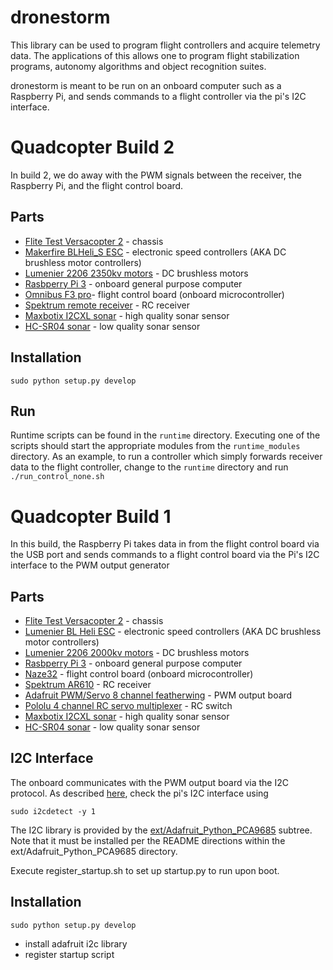 # dronestorm

This library can be used to program flight controllers and acquire telemetry
data. The applications of this allows one to program flight stabilization
programs, autonomy algorithms and object recognition suites.

dronestorm is meant to be run on an onboard computer such as a
Raspberry Pi, and sends commands to a flight controller via the pi's I2C
interface.

# Quadcopter Build 2

In build 2, we do away with the PWM signals between the receiver, the Raspberry Pi, 
and the flight control board. 

## Parts

* [Flite Test Versacopter 2](https://store.flitetest.com/ft-versacopter-280-v2-quad-kit/) - chassis
* [Makerfire BLHeli_S ESC](https://www.amazon.com/Makerfire-Electronic-Controller-Multicopter-Quadcopter/dp/B01MXJNGQD) - electronic speed controllers (AKA DC brushless motor controllers)
* [Lumenier 2206 2350kv motors](https://store.flitetest.com/lumenier-rx2206-11-2350kv-motor) - DC brushless motors
* [Rasbperry Pi 3](https://www.raspberrypi.org/products/raspberry-pi-3-model-b/) - onboard general purpose computer
* [Omnibus F3 pro](http://www.readytoflyquads.com/flip-32-f3-omnibus-pro)- flight control board (onboard microcontroller)
* [Spektrum remote receiver](http://spektrumrc.com/Products/Default.aspx?ProdID=SPM9645) - RC receiver
* [Maxbotix I2CXL sonar](https://www.maxbotix.com/Ultrasonic_Sensors/MB1242.htm) - high quality sonar sensor
* [HC-SR04 sonar](https://www.amazon.com/dp/B0716SSPR5) - low quality sonar sensor

## Installation

`sudo python setup.py develop`

## Run

Runtime scripts can be found in the `runtime` directory. Executing one of the scripts should start
the appropriate modules from the `runtime_modules` directory. 
As an example, to run a controller which simply forwards receiver data to
the flight controller, change to the `runtime` directory and run `./run_control_none.sh`

# Quadcopter Build 1

In this build, the Raspberry Pi takes data in from the flight control board via
the USB port and sends commands to a flight control board via the Pi's I2C
interface to the PWM output generator

## Parts

* [Flite Test Versacopter 2](https://store.flitetest.com/ft-versacopter-280-v2-quad-kit/) - chassis
* [Lumenier BL Heli ESC](https://store.flitetest.com/e-pack-2206-lumenier-2000kv-best-2/) - electronic speed controllers (AKA DC brushless motor controllers)
* [Lumenier 2206 2000kv motors](https://store.flitetest.com/e-pack-2206-lumenier-2000kv-best-2/) - DC brushless motors
* [Rasbperry Pi 3](https://www.raspberrypi.org/products/raspberry-pi-3-model-b/) - onboard general purpose computer
* [Naze32](https://www.amazon.com/Naze-Acro-Flight-Controller-Abusemark/dp/B015NK80J4) - flight control board (onboard microcontroller)
* [Spektrum AR610](http://spektrumrc.com/Products/Default.aspx?ProdID=SPMAR610) - RC receiver
* [Adafruit PWM/Servo 8 channel featherwing](https://learn.adafruit.com/adafruit-8-channel-pwm-or-servo-featherwing/assembly) - PWM output board
* [Pololu 4 channel RC servo multiplexer](https://www.pololu.com/product/2807) - RC switch
* [Maxbotix I2CXL sonar](https://www.maxbotix.com/Ultrasonic_Sensors/MB1242.htm) - high quality sonar sensor
* [HC-SR04 sonar](https://www.amazon.com/dp/B0716SSPR5) - low quality sonar sensor

## I2C Interface

The onboard communicates with the PWM output board via the I2C protocol.
As described [here](https://learn.adafruit.com/adafruits-raspberry-pi-lesson-4-gpio-setup/configuring-i2c),
check  the pi's I2C interface using
```
sudo i2cdetect -y 1
```

The I2C library is provided by the [ext/Adafruit_Python_PCA9685](https://github.com/adafruit/Adafruit_Python_PCA9685) subtree.
Note that it must be installed per the README directions within the ext/Adafruit_Python_PCA9685 directory.

Execute register_startup.sh to set up startup.py to run upon boot.

## Installation

`sudo python setup.py develop`

* install adafruit i2c library
* register startup script
